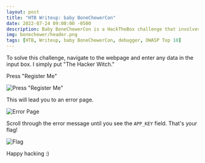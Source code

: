 ```yaml
---
layout: post
title: "HTB Writeup: baby BoneChewerCon"
date: 2022-07-24 09:00:00 -0500
description: Baby BoneChewerCon is a HackTheBox challenge that involves parsing information from a debugger.
img: bonechewer/header.png
tags: [HTB, Writeup, baby BoneChewerCon, debugger, OWASP Top 10]
---
```


To solve this challenge, navigate to the webpage and enter any data in the input box. I simply put "The Hacker Witch."

Press "Register Me"

![Press "Register Me"]({{site.baseurl}}/assets/img/bonechewer/input-bb-bonechewer.png)


This will lead you to an error page. 

![Error Page]({{site.baseurl}}/assets/img/bonechewer/error-bb-bonechewer.png)

Scroll through the error message until you see the `APP_KEY` field. That's your flag! 

![Flag]({{site.baseurl}}/assets/img/bonechewer/flag-bb-bonechewer.png)

Happy hacking :) 




